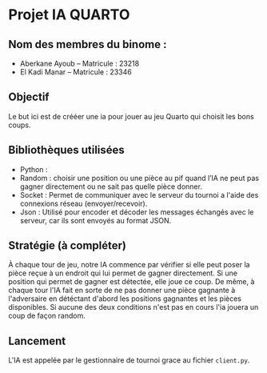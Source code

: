 # Projet IA QUARTO

## Nom des membres du binome : 
- Aberkane Ayoub – Matricule : 23218
- El Kadi Manar  – Matricule : 23346

## Objectif
Le but ici est de crééer une ia pour jouer au jeu Quarto qui choisit les bons coups.

## Bibliothèques utilisées
- Python :  
- Random : choisir une position ou une pièce au pif quand l’IA ne peut pas gagner directement ou ne sait pas quelle pièce donner.
- Socket : Permet de communiquer avec le serveur du tournoi a l'aide des connexions réseau (envoyer/recevoir).
- Json : Utilisé pour encoder et décoder les messages échangés avec le serveur, car ils sont envoyés au format JSON.

## Stratégie (à compléter)
À chaque tour de jeu, notre IA commence par vérifier si elle peut poser la pièce reçue à un endroit qui lui permet de gagner directement. Si une position qui permet de gagner est détectée, elle joue ce coup. De même, à chaque tour l'IA fait en sorte de ne pas donner une pièce gagnante à l'adversaire en détéctant d'abord les positions gagnantes et les pièces disponibles. Si aucune des deux conditions n'est pas en cours l'ia jouera un coup de façon random.

## Lancement
L'IA est appelée par le gestionnaire de tournoi grace au fichier `client.py`.
